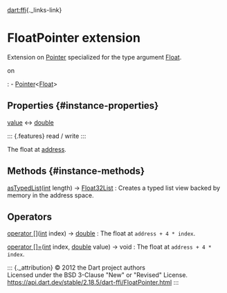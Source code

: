 [dart:ffi](../dart-ffi/dart-ffi-library){._links-link}

FloatPointer extension
======================

Extension on [Pointer](pointer-class) specialized for the type argument
[Float](float-class).

on

:   -   [Pointer](pointer-class)\<[Float](float-class)\>

Properties {#instance-properties}
----------

[value](floatpointer/value) ↔ [double](../dart-core/double-class)

::: {.features}
read / write
:::

The float at [address](pointer/address).

Methods {#instance-methods}
-------

[asTypedList](floatpointer/astypedlist)([int](../dart-core/int-class) length) → [Float32List](../dart-typed_data/float32list-class)
:   Creates a typed list view backed by memory in the address space.

Operators
---------

[operator \[\]](floatpointer/operator_get)([int](../dart-core/int-class) index) → [double](../dart-core/double-class)
:   The float at `address + 4 * index`.

[operator \[\]=](floatpointer/operator_put)([int](../dart-core/int-class) index, [double](../dart-core/double-class) value) → void
:   The float at `address + 4 * index`.

::: {._attribution}
© 2012 the Dart project authors\
Licensed under the BSD 3-Clause \"New\" or \"Revised\" License.\
<https://api.dart.dev/stable/2.18.5/dart-ffi/FloatPointer.html>
:::
